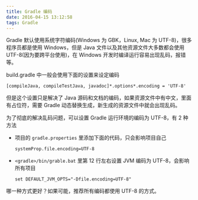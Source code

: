 ```yaml
---
title: Gradle 编码
date: 2016-04-15 13:12:58
tags: Gradle
---
```


Gradle 默认使用系统字符编码(Windows 为 GBK，Linux, Mac 为 UTF-8)，很多程序员都是使用 Windows，但是 Java 文件以及其他资源文件大多数都会使用 UTF-8(因为要跨平台使用)，在 Windows 开发时编译运行容易出现乱码，报错等。

<!--more-->

build.gradle 中一般会使用下面的设置来设定编码

```
[compileJava, compileTestJava, javadoc]*.options*.encoding = 'UTF-8'
```

但是这个设置只是解决了 Java 源码和文档的编码，如果资源文件中有中文，里面有占位符，需要 Gradle 动态替换生成，新生成的资源文件中就会出现乱码。

为了彻底的解决乱码问题，可以设置 Gradle 运行环境的编码为 UTF-8，有 2 种方法

* 项目的 `gradle.properties` 里添加下面的代码，只会影响项目自己

    ```
    systemProp.file.encoding=UTF-8
    ```

* `<gradle>/bin/grable.bat` 里第 12 行左右设置 JVM 编码为 UTF-8，会影响所有项目

    ```
    set DEFAULT_JVM_OPTS="-Dfile.encoding=UTF-8"
    ```

哪一种方式更好？如果可能，推荐所有编码都使用 UTF-8 的方式。

